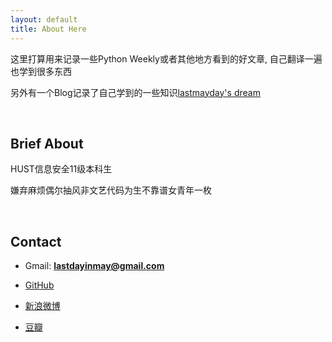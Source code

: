 ```yaml
---
layout: default
title: About Here
---
```


这里打算用来记录一些Python Weekly或者其他地方看到的好文章, 自己翻译一遍也学到很多东西

另外有一个Blog记录了自己学到的一些知识[lastmayday's dream](http://error404.sinaapp.com)

<br>

## Brief About

 HUST信息安全11级本科生

 嫌弃麻烦偶尔抽风非文艺代码为生不靠谱女青年一枚

<br>

## Contact

+ Gmail: **lastdayinmay@gmail.com**

+ [GitHub](https://github.com/lastmayday "GitHub")

+ [新浪微博](http://weibo.com/lastmayday "新浪微博")

+ [豆瓣](http://www.douban.com/people/lastmayday/ "豆瓣")

<br>

